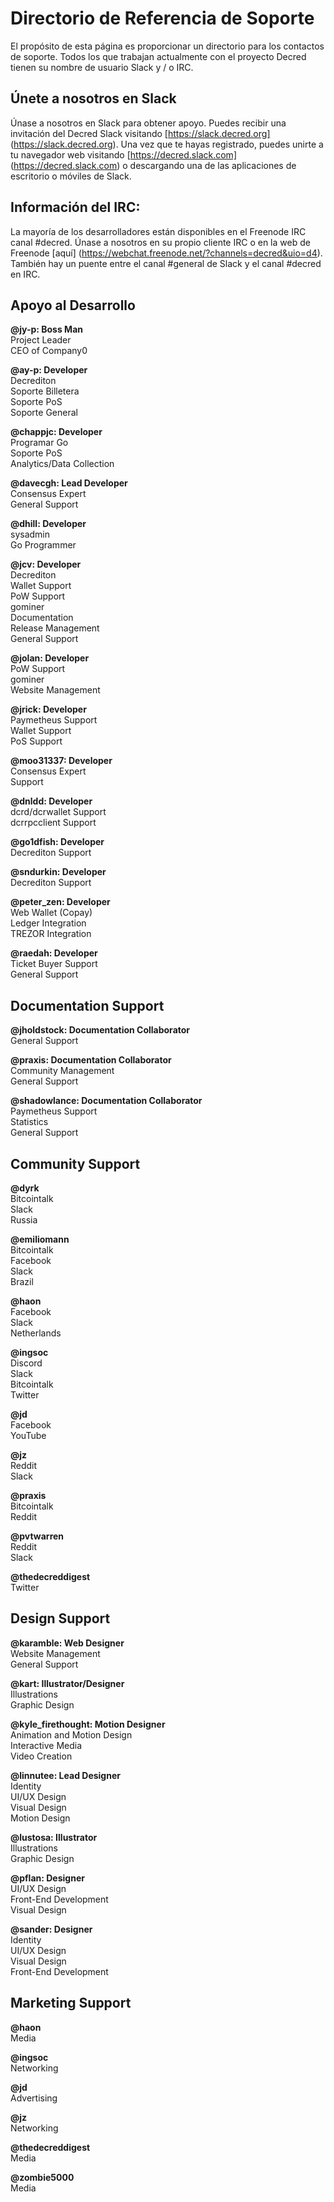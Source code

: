 # Directorio de Referencia de Soporte

El propósito de esta página es proporcionar un directorio para los contactos de soporte. Todos los que trabajan actualmente con el proyecto Decred tienen su nombre de usuario Slack y / o IRC.

## Únete a nosotros en Slack

Únase a nosotros en Slack para obtener apoyo. Puedes recibir una invitación del Decred Slack visitando [https://slack.decred.org] (https://slack.decred.org). Una vez que te hayas registrado, puedes unirte a tu navegador web visitando [https://decred.slack.com] (https://decred.slack.com) o descargando una de las aplicaciones de escritorio o móviles de Slack.

## Información del IRC:

La mayoría de los desarrolladores están disponibles en el Freenode IRC canal #decred. Únase a nosotros en su propio cliente IRC o en la web de Freenode [aquí] (https://webchat.freenode.net/?channels=decred&uio=d4). También hay un puente entre el canal #general de Slack y el canal #decred en IRC.

## Apoyo al Desarrollo

**@jy-p: Boss Man** <br />
Project Leader <br />
CEO of Company0

**@ay-p: Developer** <br />
Decrediton<br />
Soporte Billetera<br />
Soporte PoS<br />
Soporte General

**@chappjc: Developer** <br />
Programar Go<br />
Soporte PoS<br />
Analytics/Data Collection

**@davecgh: Lead Developer** <br />
Consensus Expert<br />
General Support

**@dhill: Developer** <br />
sysadmin<br />
Go Programmer 

**@jcv: Developer** <br />
Decrediton<br />
Wallet Support<br />
PoW Support<br />
gominer<br />
Documentation<br />
Release Management<br />
General Support

**@jolan: Developer** <br />
PoW Support<br />
gominer<br /> 
Website Management

**@jrick: Developer** <br />
Paymetheus Support<br />
Wallet Support<br /> 
PoS Support

**@moo31337: Developer** <br />
Consensus Expert<br />
Support

**@dnldd: Developer** <br />
dcrd/dcrwallet Support<br />
dcrrpcclient Support

**@go1dfish: Developer** <br />
Decrediton Support

**@sndurkin: Developer** <br />
Decrediton Support

**@peter_zen: Developer** <br />
Web Wallet (Copay) <br />
Ledger Integration <br />
TREZOR Integration

**@raedah: Developer** <br />
Ticket Buyer Support<br />
General Support

## Documentation Support

**@jholdstock: Documentation Collaborator** <br />
General Support

**@praxis: Documentation Collaborator** <br />
Community Management<br />
General Support

**@shadowlance: Documentation Collaborator** <br />
Paymetheus Support<br />
Statistics<br />
General Support

## Community Support

**@dyrk**<br />
Bitcointalk<br />
Slack<br />
Russia

**@emiliomann**<br />
Bitcointalk<br />
Facebook<br />
Slack<br />
Brazil

**@haon**<br />
Facebook<br />
Slack<br />
Netherlands

**@ingsoc**<br />
Discord<br />
Slack<br />
Bitcointalk<br />
Twitter

**@jd**<br />
Facebook<br />
YouTube

**@jz**<br />
Reddit<br />
Slack

**@praxis**<br />
Bitcointalk<br />
Reddit

**@pvtwarren**<br />
Reddit<br />
Slack

**@thedecreddigest**<br />
Twitter

## Design Support

**@karamble: Web Designer** <br />
Website Management<br />
General Support 

**@kart: Illustrator/Designer** <br />
Illustrations <br />
Graphic Design

**@kyle_firethought: Motion Designer** <br />
Animation and Motion Design <br />
Interactive Media <br />
Video Creation

**@linnutee: Lead Designer** <br />
Identity<br />
UI/UX Design<br />
Visual Design<br />
Motion Design

**@lustosa: Illustrator** <br />
Illustrations <br />
Graphic Design

**@pflan: Designer** <br />
UI/UX Design<br />
Front-End Development<br />
Visual Design

**@sander: Designer** <br />
Identity<br />
UI/UX Design<br />
Visual Design<br />
Front-End Development

## Marketing Support

**@haon**<br />
Media

**@ingsoc**<br />
Networking

**@jd**<br />
Advertising

**@jz**<br />
Networking

**@thedecreddigest**<br />
Media

**@zombie5000**<br />
Media
